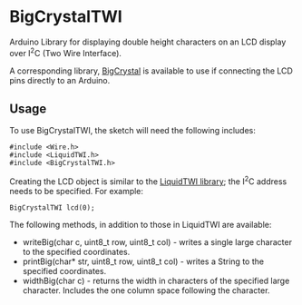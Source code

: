 BigCrystalTWI
=============

Arduino Library for displaying double height characters on an LCD display
over I<sup>2</sup>C (Two Wire Interface).

A corresponding library, [BigCrystal](https://github.com/gregington/BigCrystal)
is available to use if connecting the LCD pins directly to an Arduino.

Usage
-----

To use BigCrystalTWI, the sketch will need the following includes:

    #include <Wire.h>
    #include <LiquidTWI.h>
    #include <BigCrystalTWI.h>

Creating the LCD object is similar to the [LiquidTWI library](https://github.com/Stephanie-Maks/Arduino-LiquidTWI);
the I<sup>2</sup>C address needs to be specified. For example:

    BigCrystalTWI lcd(0);

The following methods, in addition to those in LiquidTWI are available:
* writeBig(char c, uint8_t row, uint8_t col) - writes a single large character to the specified coordinates.
* printBig(char* str, uint8_t row, uint8_t col) - writes a String to the specified coordinates.
* widthBig(char c) - returns the width in characters of the specified large character.
  Includes the one column space following the character.
